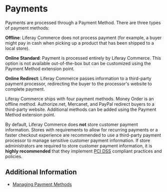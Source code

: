 # Payments

Payments are processed through a Payment Method. There are three types of payment methods:

**Offline**: Liferay Commerce does not process payment (for example, a buyer might pay in cash when picking up a product that has been shipped to a local store).

**Online Standard**: Payment is processed entirely by Liferay Commerce. This option is not available out-of-the-box but can be customized using the Payment Method extension point.

**Online Redirect**: Liferay Commerce passes information to a third-party payment processor, redirecting the buyer to the processor's website to complete payment.

Liferay Commerce ships with four payment methods. Money Order is an offline method. Authorize.net, Mercanet, and PayPal redirect buyers to a third-party website. Additional methods can be added using the Payment Method extension point.

By default, Liferay Commerce does **not** store customer payment information. Stores with requirements to allow for recurring payments or a faster checkout experience are recommended to use a third-party payment processor to manage sensitive customer payment information. If store administrators are required to store customer payment information, it is **highly recommended** that they implement [PCI DSS](https://www.pcisecuritystandards.org/) compliant practices and policies.

## Additional Information

* [Managing Payment Methods](../starting-a-store/managing-payment-methods.md)
